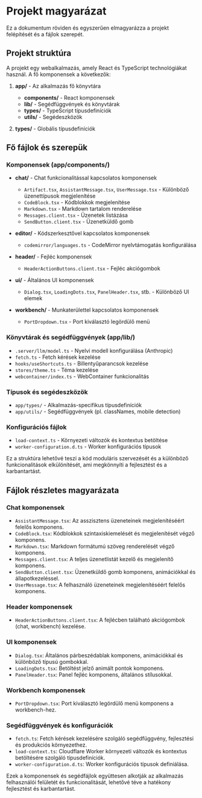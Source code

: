 # Projekt magyarázat

Ez a dokumentum röviden és egyszerűen elmagyarázza a projekt felépítését és a fájlok szerepét.

## Projekt struktúra

A projekt egy webalkalmazás, amely React és TypeScript technológiákat használ. A fő komponensek a következők:

1. **app/** - Az alkalmazás fő könyvtára
   - **components/** - React komponensek
   - **lib/** - Segédfüggvények és könyvtárak
   - **types/** - TypeScript típusdefiníciók
   - **utils/** - Segédeszközök

2. **types/** - Globális típusdefiníciók

## Fő fájlok és szerepük

### Komponensek (app/components/)

- **chat/** - Chat funkcionalitással kapcsolatos komponensek
  - `Artifact.tsx`, `AssistantMessage.tsx`, `UserMessage.tsx` - Különböző üzenettípusok megjelenítése
  - `CodeBlock.tsx` - Kódblokkok megjelenítése
  - `Markdown.tsx` - Markdown tartalom renderelése
  - `Messages.client.tsx` - Üzenetek listázása
  - `SendButton.client.tsx` - Üzenetküldő gomb

- **editor/** - Kódszerkesztővel kapcsolatos komponensek
  - `codemirror/languages.ts` - CodeMirror nyelvtámogatás konfigurálása

- **header/** - Fejléc komponensek
  - `HeaderActionButtons.client.tsx` - Fejléc akciógombok

- **ui/** - Általános UI komponensek
  - `Dialog.tsx`, `LoadingDots.tsx`, `PanelHeader.tsx`, stb. - Különböző UI elemek

- **workbench/** - Munkaterülettel kapcsolatos komponensek
  - `PortDropdown.tsx` - Port kiválasztó legördülő menü

### Könyvtárak és segédfüggvények (app/lib/)

- `.server/llm/model.ts` - Nyelvi modell konfigurálása (Anthropic)
- `fetch.ts` - Fetch kérések kezelése
- `hooks/useShortcuts.ts` - Billentyűparancsok kezelése
- `stores/theme.ts` - Téma kezelése
- `webcontainer/index.ts` - WebContainer funkcionalitás

### Típusok és segédeszközök

- `app/types/` - Alkalmazás-specifikus típusdefiníciók
- `app/utils/` - Segédfüggvények (pl. classNames, mobile detection)

### Konfigurációs fájlok

- `load-context.ts` - Környezeti változók és kontextus betöltése
- `worker-configuration.d.ts` - Worker konfigurációs típusok

Ez a struktúra lehetővé teszi a kód moduláris szervezését és a különböző funkcionalitások elkülönítését, ami megkönnyíti a fejlesztést és a karbantartást.

## Fájlok részletes magyarázata

### Chat komponensek

- `AssistantMessage.tsx`: Az asszisztens üzeneteinek megjelenítéséért felelős komponens.
- `CodeBlock.tsx`: Kódblokkok szintaxiskiemelését és megjelenítését végző komponens.
- `Markdown.tsx`: Markdown formátumú szöveg renderelését végző komponens.
- `Messages.client.tsx`: A teljes üzenetlistát kezelő és megjelenítő komponens.
- `SendButton.client.tsx`: Üzenetküldő gomb komponens, animációkkal és állapotkezeléssel.
- `UserMessage.tsx`: A felhasználó üzeneteinek megjelenítéséért felelős komponens.

### Header komponensek

- `HeaderActionButtons.client.tsx`: A fejlécben található akciógombok (chat, workbench) kezelése.

### UI komponensek

- `Dialog.tsx`: Általános párbeszédablak komponens, animációkkal és különböző típusú gombokkal.
- `LoadingDots.tsx`: Betöltést jelző animált pontok komponens.
- `PanelHeader.tsx`: Panel fejléc komponens, általános stílusokkal.

### Workbench komponensek

- `PortDropdown.tsx`: Port kiválasztó legördülő menü komponens a workbench-hez.

### Segédfüggvények és konfigurációk

- `fetch.ts`: Fetch kérések kezelésére szolgáló segédfüggvény, fejlesztési és produkciós környezethez.
- `load-context.ts`: Cloudflare Worker környezeti változók és kontextus betöltésére szolgáló típusdefiníciók.
- `worker-configuration.d.ts`: Worker konfigurációs típusok definiálása.

Ezek a komponensek és segédfájlok együttesen alkotják az alkalmazás felhasználói felületét és funkcionalitását, lehetővé téve a hatékony fejlesztést és karbantartást.
